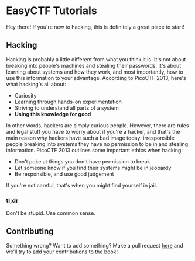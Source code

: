 # EasyCTF Tutorials

Hey there! If you're new to hacking, this is definitely a great place to start!

## Hacking

Hacking is probably a little different from what you think it is. It's not about breaking into people's machines and stealing their passwords. It's about learning about systems and how they work, and most importantly, how to use this information to your advantage. According to PicoCTF 2013, here's what hacking's all about:

* Curiosity
* Learning through hands-on experimentation
* Striving to understand all parts of a system
* **Using this knowledge for good**

In other words, hackers are simply curious people. However, there are rules and legal stuff you have to worry about if you're a hacker, and that's the main reason why hackers have such a bad image today: irresponsible people breaking into systems they have no permission to be in and stealing information. PicoCTF 2013 outlines some important ethics when hacking:

* Don't poke at things you don't have permission to break
* Let someone know if you find their systems might be in jeopardy
* Be responsible, and use good judgement

If you're not careful, that's when you might find yourself in jail.

### tl;dr

Don't be stupid. Use common sense.

## Contributing

Something wrong? Want to add something? Make a pull request [here](https://github.com/failedxyz/easyctf_tutorials) and we'll try to add your contributions to the book!
